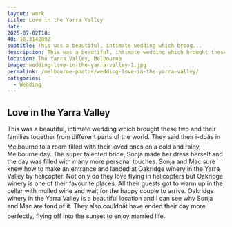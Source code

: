 ```yaml
---
layout: work
title: Love in the Yarra Valley
date:
2025-07-02T18:
40: 18.314289Z
subtitle: This was a beautiful, intimate wedding which broug...
description: This was a beautiful, intimate wedding which brought these two and their families together from different parts of the world. They said their i-do???s in Melbourne to a room filled with their loved ones on a cold and rainy, Melbourne day. The super talented bride, Sonja made her dress herself and...
location: The Yarra Valley, Melbourne
image: wedding-love-in-the-yarra-valley-1.jpg
permalink: /melbourne-photos/wedding-love-in-the-yarra-valley/
categories:
  - Wedding
---
```


## Love in the Yarra Valley

This was a beautiful, intimate wedding which brought these two and their families together from different parts of the world. They said their i-doâs in Melbourne to a room filled with their loved ones on a cold and rainy, Melbourne day. The super talented bride, Sonja made her dress herself and the day was filled with many more personal touches. Sonja and Mac sure knew how to make an entrance and landed at Oakridge winery in the Yarra Valley by helicopter. Not only do they love flying in helicopters but Oakridge winery is one of their favourite places. All their guests got to warm up in the cellar with mulled wine and wait for the happy couple to arrive. Oakridge winery in the Yarra Valley is a beautiful location and I can see why Sonja and Mac are fond of it. They also couldnât have ended their day more perfectly, flying off into the sunset to enjoy married life.
